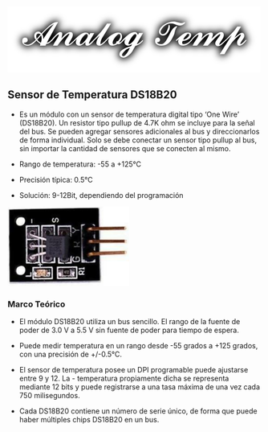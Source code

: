 ![](images/Logo.png)
## Sensor de Temperatura DS18B20

- Es un módulo con un sensor de temperatura digital tipo ‘One Wire’ (DS18B20). Un resistor tipo pullup de 4.7K ohm se incluye para la señal del bus. Se pueden agregar sensores adicionales al bus y direccionarlos de forma individual. Solo se debe conectar un sensor tipo pullup al bus, sin importar la cantidad de sensores que se conecten al mismo.

- Rango de temperatura: -55 a +125°C
- Precisión típica: 0.5°C
- Solución: 9-12Bit, dependiendo del programación

![](images/Modulo_temp.png)

### Marco Teórico

- El módulo DS18B20 utiliza un bus sencillo. El rango de la fuente de poder de 3.0 V a 5.5 V sin fuente de poder para tiempo de espera.

- Puede medir temperatura en un rango desde -55 grados a +125 grados, con una precisión de +/-0.5°C.

- El sensor de temperatura posee un DPI programable puede ajustarse entre 9 y 12. La - temperatura propiamente dicha se representa mediante 12 bits y puede registrarse a una tasa máxima de una vez cada 750 milisegundos.

- Cada DS18B20 contiene un número de serie único, de forma que puede haber múltiples chips DS18B20 en un bus.
